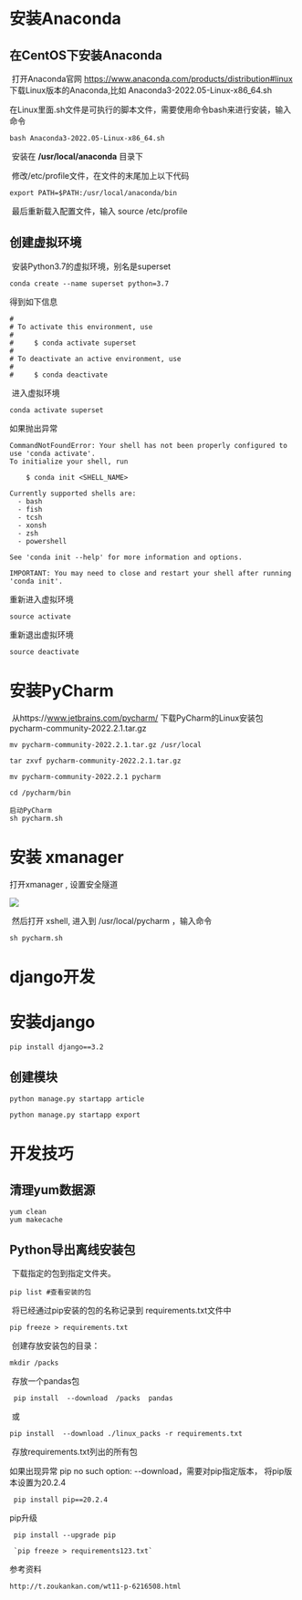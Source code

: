 # 安装Anaconda

## 在CentOS下安装Anaconda	

​	打开Anaconda官网 https://www.anaconda.com/products/distribution#linux 下载Linux版本的Anaconda,比如 Anaconda3-2022.05-Linux-x86_64.sh

​	在Linux里面.sh文件是可执行的脚本文件，需要使用命令bash来进行安装，输入命令

```
bash Anaconda3-2022.05-Linux-x86_64.sh
```

​	安装在   **/usr/local/anaconda** 目录下

​	修改/etc/profile文件，在文件的末尾加上以下代码

```
export PATH=$PATH:/usr/local/anaconda/bin
```

​	最后重新载入配置文件，输入 source /etc/profile



## 创建虚拟环境

​	安装Python3.7的虚拟环境，别名是superset

```
conda create --name superset python=3.7
```
得到如下信息
```
#
# To activate this environment, use
#
#     $ conda activate superset
#
# To deactivate an active environment, use
#
#     $ conda deactivate
```

​	进入虚拟环境

```
conda activate superset
```

如果抛出异常
```
CommandNotFoundError: Your shell has not been properly configured to use 'conda activate'.
To initialize your shell, run

    $ conda init <SHELL_NAME>

Currently supported shells are:
  - bash
  - fish
  - tcsh
  - xonsh
  - zsh
  - powershell

See 'conda init --help' for more information and options.

IMPORTANT: You may need to close and restart your shell after running 'conda init'.
```

重新进入虚拟环境

```
source activate
```

重新退出虚拟环境

```
source deactivate
```



# 安装PyCharm

​	从https://www.jetbrains.com/pycharm/ 下载PyCharm的Linux安装包 pycharm-community-2022.2.1.tar.gz



```
mv pycharm-community-2022.2.1.tar.gz /usr/local

tar zxvf pycharm-community-2022.2.1.tar.gz 

mv pycharm-community-2022.2.1 pycharm

cd /pycharm/bin

启动PyCharm
sh pycharm.sh
```



# 安装 xmanager 



打开xmanager ,  设置安全隧道

![](https://images.cnblogs.com/cnblogs_com/wangshuo1/1613306/o_220827030525_%E5%BE%AE%E4%BF%A1%E5%9B%BE%E7%89%87_20220827110427.png)



​	然后打开 xshell, 进入到 /usr/local/pycharm ，输入命令

```
sh pycharm.sh
```



# django开发

# 安装django

```
pip install django==3.2
```



## 创建模块

```mel
python manage.py startapp article

python manage.py startapp export
```











# 开发技巧

## 清理yum数据源



```
yum clean
yum makecache
```



##  Python导出离线安装包 



​	 下载指定的包到指定文件夹。      

```
pip list #查看安装的包  
```

​    	将已经通过pip安装的包的名称记录到 requirements.txt文件中      

```
pip freeze > requirements.txt  
```

​		创建存放安装包的目录：

```
mkdir /packs        
```

​      存放一个pandas包      

```
 pip install  --download  /packs  pandas
```

​	 或 　                        

```
pip install  --download ./linux_packs -r requirements.txt
```

​	存放requirements.txt列出的所有包



如果出现异常 pip no such option: --download，需要对pip指定版本， 将pip版本设置为20.2.4 

```
 pip install pip==20.2.4
```

pip升级

```
 pip install --upgrade pip  
```



```
 `pip freeze > requirements123.txt` 
```







参考资料

```
http://t.zoukankan.com/wt11-p-6216508.html
```

